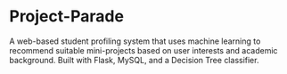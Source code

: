 # Project-Parade
A web-based student profiling system that uses machine learning to recommend suitable mini-projects based on user interests and academic background. Built with Flask, MySQL, and a Decision Tree classifier.
